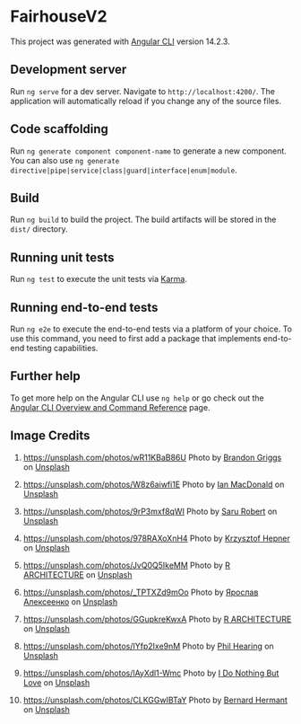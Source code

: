 # FairhouseV2

This project was generated with [Angular CLI](https://github.com/angular/angular-cli) version 14.2.3.

## Development server

Run `ng serve` for a dev server. Navigate to `http://localhost:4200/`. The application will automatically reload if you change any of the source files.

## Code scaffolding

Run `ng generate component component-name` to generate a new component. You can also use `ng generate directive|pipe|service|class|guard|interface|enum|module`.

## Build

Run `ng build` to build the project. The build artifacts will be stored in the `dist/` directory.

## Running unit tests

Run `ng test` to execute the unit tests via [Karma](https://karma-runner.github.io).

## Running end-to-end tests

Run `ng e2e` to execute the end-to-end tests via a platform of your choice. To use this command, you need to first add a package that implements end-to-end testing capabilities.

## Further help

To get more help on the Angular CLI use `ng help` or go check out the [Angular CLI Overview and Command Reference](https://angular.io/cli) page.


## Image Credits
1. https://unsplash.com/photos/wR11KBaB86U Photo by <a href="https://unsplash.com/@paralitik?utm_source=unsplash&utm_medium=referral&utm_content=creditCopyText">Brandon Griggs</a> on <a href="https://unsplash.com/s/photos/housing?utm_source=unsplash&utm_medium=referral&utm_content=creditCopyText">Unsplash</a>

2. https://unsplash.com/photos/W8z6aiwfi1E Photo by <a href="https://unsplash.com/@imacdonald3?utm_source=unsplash&utm_medium=referral&utm_content=creditCopyText">Ian MacDonald</a> on <a href="https://unsplash.com/s/photos/housing?utm_source=unsplash&utm_medium=referral&utm_content=creditCopyText">Unsplash</a>

3. https://unsplash.com/photos/9rP3mxf8qWI Photo by <a href="https://unsplash.com/@sarurobert1?utm_source=unsplash&utm_medium=referral&utm_content=creditCopyText">Saru Robert</a> on <a href="https://unsplash.com/s/photos/housing?utm_source=unsplash&utm_medium=referral&utm_content=creditCopyText">Unsplash</a>
  
4. https://unsplash.com/photos/978RAXoXnH4 Photo by <a href="https://unsplash.com/@nsx_2000?utm_source=unsplash&utm_medium=referral&utm_content=creditCopyText">Krzysztof Hepner</a> on <a href="https://unsplash.com/s/photos/housing?utm_source=unsplash&utm_medium=referral&utm_content=creditCopyText">Unsplash</a>

5. https://unsplash.com/photos/JvQ0Q5IkeMM Photo by <a href="https://unsplash.com/@rarchitecture_melbourne?utm_source=unsplash&utm_medium=referral&utm_content=creditCopyText">R ARCHITECTURE</a> on <a href="https://unsplash.com/s/photos/housing?utm_source=unsplash&utm_medium=referral&utm_content=creditCopyText">Unsplash</a>

6. https://unsplash.com/photos/_TPTXZd9mOo Photo by <a href="https://unsplash.com/@webaliser?utm_source=unsplash&utm_medium=referral&utm_content=creditCopyText">Ярослав Алексеенко</a> on <a href="https://unsplash.com/s/photos/housing?utm_source=unsplash&utm_medium=referral&utm_content=creditCopyText">Unsplash</a>
  
7. https://unsplash.com/photos/GGupkreKwxA Photo by <a href="https://unsplash.com/@rarchitecture_melbourne?utm_source=unsplash&utm_medium=referral&utm_content=creditCopyText">R ARCHITECTURE</a> on <a href="https://unsplash.com/s/photos/housing?utm_source=unsplash&utm_medium=referral&utm_content=creditCopyText">Unsplash</a>

8. https://unsplash.com/photos/IYfp2Ixe9nM Photo by <a href="https://unsplash.com/es/@philhearing?utm_source=unsplash&utm_medium=referral&utm_content=creditCopyText">Phil Hearing</a> on <a href="https://unsplash.com/s/photos/housing?utm_source=unsplash&utm_medium=referral&utm_content=creditCopyText">Unsplash</a>

9. https://unsplash.com/photos/lAyXdl1-Wmc Photo by <a href="https://unsplash.com/@idonothingbutlove?utm_source=unsplash&utm_medium=referral&utm_content=creditCopyText">I Do Nothing But Love</a> on <a href="https://unsplash.com/s/photos/housing?utm_source=unsplash&utm_medium=referral&utm_content=creditCopyText">Unsplash</a>
  
10. https://unsplash.com/photos/CLKGGwIBTaY Photo by <a href="https://unsplash.com/ja/@bernardhermant?utm_source=unsplash&utm_medium=referral&utm_content=creditCopyText">Bernard Hermant</a> on <a href="https://unsplash.com/s/photos/housing?utm_source=unsplash&utm_medium=referral&utm_content=creditCopyText">Unsplash</a>
  
  
  
  
  
